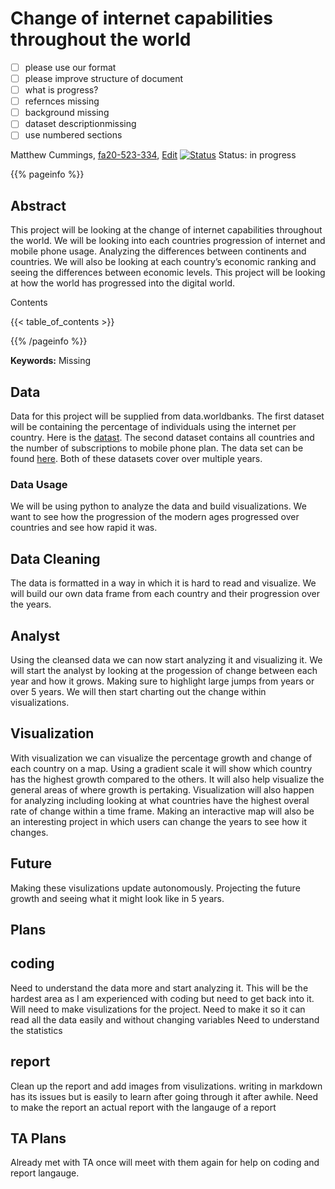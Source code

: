 #  Change of internet capabilities throughout the world

- [ ] please use our format
- [ ] please improve structure of document
- [ ] what is progress?
- [ ] refernces missing
- [ ] background missing
- [ ] dataset descriptionmissing
- [ ] use numbered sections

Matthew Cummings, [fa20-523-334](https://github.com/cybertraining-dsc/fa20-523-334/), [Edit](https://github.com/cybertraining-dsc/fa20-523-334/blob/main/project/project.md)
[![Status](https://github.com/cybertraining-dsc/fa20-523-334/workflows/Status/badge.svg)](https://github.com/cybertraining-dsc/fa20-523-334/actions)
Status: in progress

{{% pageinfo %}}

## Abstract

This project will be looking at the change of internet capabilities throughout the world. We will be looking into each
countries progression of internet and mobile phone usage. Analyzing the differences between continents and countries. We will also be looking at each country’s economic ranking and seeing the
differences between economic levels. This project will be looking at how the world has progressed into the digital world.

Contents

{{< table_of_contents >}}

{{% /pageinfo %}}

**Keywords:** Missing 




## Data

Data for this project will be supplied from data.worldbanks. The first dataset will be containing the percentage of individuals using the internet per country.
Here is the [datast](https://data.worldbank.org/indicator/IT.NET.USER.ZS?most_recent_value_desc=true&view=map). The second dataset contains all countries and the number of subscriptions to mobile phone plan.
The data set can be found [here](https://data.worldbank.org/indicator/IT.CEL.SETS.P2?most_recent_value_desc=true). Both of these datasets cover over multiple years.

### Data Usage

We will be using python to analyze the data and build visualizations. We want to see how the progression of the modern ages progressed over countries and see how rapid it was.

## Data Cleaning

The data is formatted in a way in which it is hard to read and visualize. We will build our own data frame from each country and their progression over the years. 

## Analyst

Using the cleansed data we can now start analyzing it and visualizing it. We will start the analyst by looking at the progession of change between each year and how it grows. Making sure to highlight large jumps from years or over 5 years.
We will then start charting out the change within visualizations. 

## Visualization

With visualization we can visualize the percentage growth and change of each country on a map. Using a gradient scale it will show which country has the highest growth compared to the others. It will also help visualize the general areas of where growth is pertaking.
Visualization will also happen for analyzing including looking at what countries have the highest overal rate of change within a time frame. Making an interactive map will also be an interesting project in which users can change the years to see how it changes.

## Future
Making these visulizations update autonomously.
Projecting the future growth and seeing what it might look like in 5 years.

## Plans

## coding
Need to understand the data more and start analyzing it. This will be the hardest area as I am experienced with coding but need to get back into it.
Will need to make visulizations for the project.
Need to make it so it can read all the data easily and without changing variables
Need to understand the statistics

## report
Clean up the report and add images from visulizations. 
writing in markdown has its issues but is easily to learn after going through it after awhile.
Need to make the report an actual report with the langauge of a report

## TA Plans
Already met with TA once will meet with them again for help on coding and report langauge.

